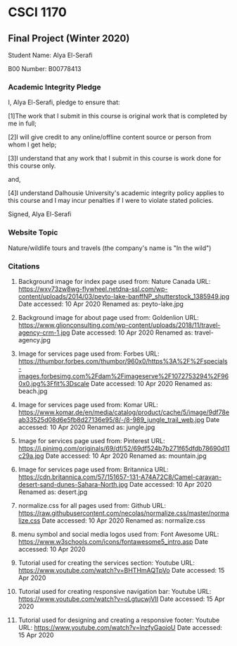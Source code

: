 # CSCI 1170
## Final Project (Winter 2020)


Student Name: Alya El-Serafi

B00 Number: B00778413


### Academic Integrity Pledge

I, Alya El-Serafi, pledge to ensure that:

[1]The work that I submit in this course is original work that is completed by me in full;

[2]I will give credit to any online/offline content source or person from whom I get help;

[3]I understand that any work that I submit in this course is work done for this course only.

and,

[4]I understand Dalhousie University's academic integrity policy applies to this course and I may incur penalties if I were to violate stated policies.

Signed,
Alya El-Serafi


### Website Topic

Nature/wildlife tours and travels (the company's name is "In the wild")

### Citations
1. Background image for index page used from:
Nature Canada
URL: https://wxv73zw8wg-flywheel.netdna-ssl.com/wp-content/uploads/2014/03/peyto-lake-banffNP_shutterstock_1385949.jpg
Date accessed: 10 Apr 2020
Renamed as: peyto-lake.jpg

2. Background image for about page used from:
Goldenlion
URL: https://www.glionconsulting.com/wp-content/uploads/2018/11/travel-agency-crm-1.jpg
Date accessed: 10 Apr 2020
Renamed as: travel-agency.jpg

3. Image for services page used from:
Forbes
URL: https://thumbor.forbes.com/thumbor/960x0/https%3A%2F%2Fspecials-images.forbesimg.com%2Fdam%2Fimageserve%2F1072753294%2F960x0.jpg%3Ffit%3Dscale
Date accessed: 10 Apr 2020
Renamed as: beach.jpg

4. Image for services page used from:
Komar
URL: https://www.komar.de/en/media/catalog/product/cache/5/image/9df78eab33525d08d6e5fb8d27136e95/8/-/8-989_jungle_trail_web.jpg
Date accessed: 10 Apr 2020
Renamed as: jungle.jpg

5. Image for services page used from:
Pinterest
URL: https://i.pinimg.com/originals/69/df/52/69df524b7b271f65dfdb78690d11c29a.jpg
Date accessed: 10 Apr 2020
Renamed as: mountain.jpg

6. Image for services page used from:
Britannica
URL: https://cdn.britannica.com/57/151657-131-A74A72C8/Camel-caravan-desert-sand-dunes-Sahara-North.jpg
Date accessed: 10 Apr 2020
Renamed as: desert.jpg

7. normalize.css for all pages used from:
Github
URL: https://raw.githubusercontent.com/necolas/normalize.css/master/normalize.css
Date accessed: 10 Apr 2020
Renamed as: normalize.css

8. menu symbol and social media logos used from:
Font Awesome
URL: https://www.w3schools.com/icons/fontawesome5_intro.asp
Date accessed: 10 Apr 2020

9. Tutorial used for creating the services section:
Youtube
URL: https://www.youtube.com/watch?v=BHTHmAQTpVo
Date accessed: 15 Apr 2020

10. Tutorial used for creating responsive navigation bar:
Youtube
URL: https://www.youtube.com/watch?v=oLgtucwjVII
Date accessed: 15 Apr 2020

11. Tutorial used for designing and creating a responsive footer:
Youtube
URL: https://www.youtube.com/watch?v=lnzfyGaoioU
Date accessed: 15 Apr 2020
